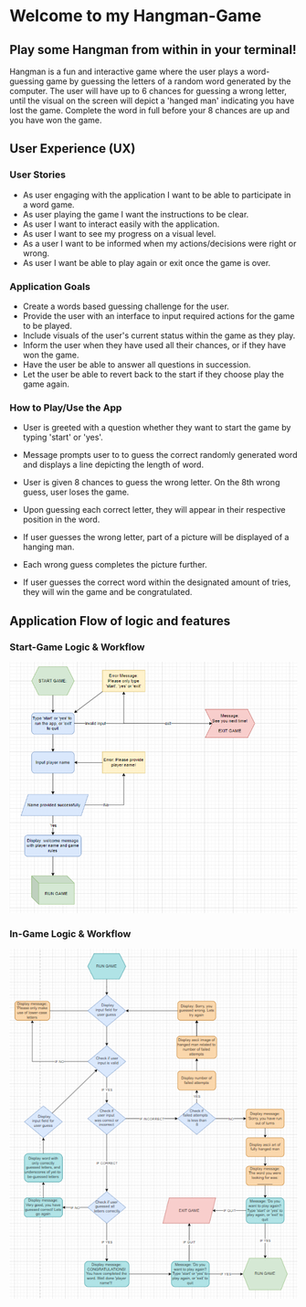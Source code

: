# Welcome to my Hangman-Game

## Play some Hangman from within in your terminal!

Hangman is a fun and interactive game where the user plays a word-guessing game by guessing the letters of a random word generated by the computer. The user will have up to 6 chances for guessing a wrong letter, until the visual on the screen will depict a 'hanged man' indicating you have lost the game. Complete the word in full before your 8 chances are up and you have won the game.

## User Experience (UX)
### User Stories

* As user engaging with the application I want to be able to participate in a word game.
* As user playing the game I want the instructions to be clear.
* As user I want to interact easily with the application.
* As user I want to see my progress on a visual level.
* As a user I want to be informed when my actions/decisions were right or wrong.
* As user I want be able to play again or exit once the game is over.

### Application Goals
* Create a words based guessing challenge for the user.
* Provide the user with an interface to input required actions for the game to be played.
* Include visuals of the user's current status within the game as they play.
* Inform the user when they have used all their chances, or if they have won the game.
* Have the user be able to answer all questions in succession.
* Let the user be able to revert back to the start if they choose play the game again.

### How to Play/Use the App
* User is greeted with a question whether they want to start the game by typing 'start' or 'yes'.


* Message prompts user to to guess the correct randomly generated word and displays a line depicting the length of word.


* User is given 8 chances to guess the wrong letter. On the 8th wrong guess, user loses the game.


* Upon guessing each correct letter, they will appear in their respective position in the word.


* If user guesses the wrong letter, part of a picture will be displayed of a hanging man. 


* Each wrong guess completes the picture further.  


* If user guesses the correct word within the designated amount of tries, they will win the game and be congratulated.


## Application Flow of logic and features

### Start-Game Logic & Workflow

![start-game-logic](images/workflow-charts/start-game-logic.png)

### In-Game Logic & Workflow

![in-game-logic](images/workflow-charts/in-game-logic.png)